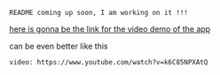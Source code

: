 ```
README coming up soon, I am working on it !!!
```

[here is gonna be the link for the video demo of the app](https://www.youtube.com/watch?v=k6C85NPXAtQ)

can be even better like this

`video: https://www.youtube.com/watch?v=k6C85NPXAtQ`